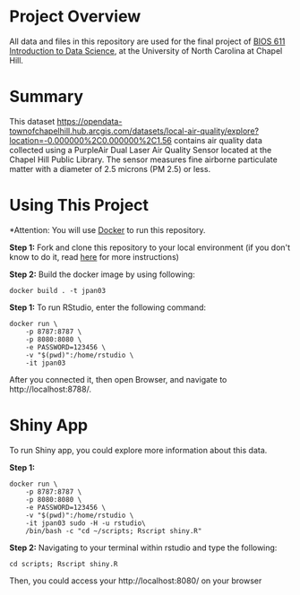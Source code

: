 # Project Overview
All data and files in this repository are used for the final project of [BIOS 611 Introduction to Data Science](https://github.com/Vincent-Toups/datasci611),  at the University of North Carolina at Chapel Hill.

# Summary
This dataset https://opendata-townofchapelhill.hub.arcgis.com/datasets/local-air-quality/explore?location=-0.000000%2C0.000000%2C1.56 contains air quality data collected using a PurpleAir Dual Laser Air Quality Sensor located at the Chapel Hill Public Library. The sensor measures fine airborne particulate matter with a diameter of 2.5 microns (PM 2.5) or less.
# Using This Project
*Attention: You will use [Docker](https://www.docker.com/)  to run this repository.

**Step 1:**
Fork and clone this repository to your local environment (if you don't know to do it, read [here](https://docs.github.com/en/get-started/quickstart/fork-a-repo) for more instructions)

**Step 2:**
Build the docker image by using following:

    docker build . -t jpan03


**Step 1:**
To run RStudio, enter the following command:

    docker run \
	    -p 8787:8787 \
	    -p 8080:8080 \
	    -e PASSWORD=123456 \
	    -v "$(pwd)":/home/rstudio \
	    -it jpan03

After you connected it, then open Browser, and navigate to http://localhost:8788/.

# Shiny App
To run Shiny app, you could explore more information about this data.

**Step 1:**

    docker run \
	    -p 8787:8787 \
	    -p 8080:8080 \
	    -e PASSWORD=123456 \
	    -v "$(pwd)":/home/rstudio \
	    -it jpan03 sudo -H -u rstudio\
	    /bin/bash -c "cd ~/scripts; Rscript shiny.R"
**Step 2:**
Navigating to your terminal within rstudio and type the following:

    cd scripts; Rscript shiny.R
Then, you could access your http://localhost:8080/ on your browser

 


